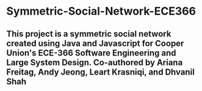 # Symmetric-Social-Network-ECE366
## This project is a symmetric social network created using Java and Javascript for Cooper Union's ECE-366 Software Engineering and Large System Design. Co-authored by Ariana Freitag, Andy Jeong, Leart Krasniqi, and Dhvanil Shah
